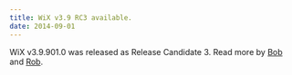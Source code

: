 ```yaml
---
title: WiX v3.9 RC3 available.
date: 2014-09-01
---
```


WiX v3.9.901.0 was released as Release Candidate 3. Read more by <a href='http://www.joyofsetup.com/2014/09/01/wix-v3-9-release-candidate-3-or-maybe-rtm-released/'>Bob</a> and <a href='http://robmensching.com/blog/posts/2014/9/1/wix-v3.9-release-candidate-3/'>Rob</a>.

